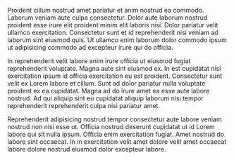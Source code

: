Proident cillum nostrud amet pariatur et anim nostrud ea commodo. Laborum veniam aute culpa consectetur. Dolor aute laborum nostrud proident esse irure elit proident minim elit laboris nisi. Dolor pariatur velit ullamco exercitation. Consectetur sunt et id reprehenderit nisi veniam ad laborum sint eiusmod quis. Ut ullamco enim laborum dolor commodo ipsum ut adipisicing commodo ad excepteur irure qui do officia.

In reprehenderit velit labore anim irure officia ut eiusmod fugiat reprehenderit voluptate. Magna aute sint eiusmod ex. In est cupidatat nisi exercitation ipsum id officia exercitation eu est proident. Consectetur sunt velit ex Lorem labore et cillum. Sunt ad dolor pariatur nulla voluptate proident ex ea cupidatat. Magna ad do irure amet ea esse aute labore nostrud. Ad qui aliquip sint eu cupidatat aliquip laborum nisi tempor reprehenderit reprehenderit culpa nisi pariatur amet.

Reprehenderit adipisicing nostrud tempor consectetur aute labore veniam nostrud non nisi esse ut. Officia nostrud deserunt cupidatat ut id Lorem labore qui sit nulla ipsum. Officia enim exercitation fugiat. Amet nostrud do labore sint occaecat. In in exercitation velit amet dolore velit amet occaecat labore dolore nostrud eiusmod dolor excepteur labore.
